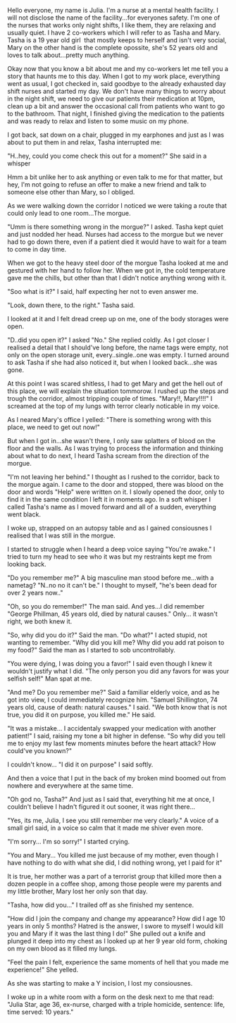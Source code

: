 Hello everyone, my name is Julia. I'm a nurse at a mental health facility. I will not disclose the name of the facility...for everyones safety. I'm one of the nurses that works only night shifts, I like them, they are relaxing and usually quiet. I have 2 co-workers which I will refer to as Tasha and Mary. Tasha is a 19 year old girl  that mostly keeps to herself and isn't very social, Mary on the other hand is the complete opossite, she's 52 years old and loves to talk about...pretty much anything. 

Okay now that you know a bit about me and my co-workers let me tell you a story that haunts me to this day.
When I got to my work place, everything went as usual, I got checked in, said goodbye to the already exhausted day shift nurses and started my day.
We don't have many things to worry about in the night shift, we need to give our patients their medication at 10pm, clean up a bit and answer the occasional call from patients who want to go to the bathroom.
That night, I finished giving the medication to the patients and was ready to relax and listen to some music on my phone.


I got back, sat down on a chair, plugged in my earphones and just as I was about to put them in and relax, Tasha interrupted me: 

"H..hey, could you come check this out for a moment?" She said in a whisper 

Hmm a bit unlike her to ask anything or even talk to me for that matter, but hey, I'm not going to refuse an offer to make a new friend and talk to someone else other than Mary, so I obliged. 

As we were walking down the corridor I noticed we were taking a route that could only lead to one room...The morgue. 

"Umm is there something wrong in the morgue?" I asked.
Tasha kept quiet and just nodded her head. Nurses had access to the morgue but we never had to go down there, even if a patient died it would have to wait for a team to come in day time. 

When we got to the heavy steel door of the morgue Tasha looked at me and gestured with her hand to follow her.
When we got in, the cold temperature gave me the chills, but other than that I didn't notice anything wrong with it. 

"Soo what is it?" I said, half expecting her not to even answer me. 

"Look, down there, to the right." Tasha said. 

I looked at it and I felt dread creep up on me, one of the body storages were open. 

"D..did you open it?" I asked 
"No." She replied coldly.
As I got closer I realised a detail that I should've long before, the name tags were empty, not only on the open storage unit, every..single..one was empty. I turned around to ask Tasha if she had also noticed it, but when I looked back...she was gone. 

At this point I was scared shitless, I had to get Mary and get the hell out of this place, we will explain the situation tommorow.
I rushed up the steps and trough the corridor, almost tripping couple of times.
"Mary!!, Mary!!!!" I screamed at the top of my lungs with terror clearly noticable in my voice. 

As I neared Mary's office I yelled:
"There is something wrong with this place, we need to get out now!" 

But when I got in...she wasn't there, I only saw splatters of blood on the floor and the walls. As I was trying to process the information and thinking about what to do next, I heard Tasha scream from the direction of the morgue. 

"I'm not leaving her behind." I thought as I rushed to the corridor, back to the morgue again. I came to the door and stopped, there was blood on the door and words "Help" were written on it.
I slowly opened the door, only to find it in the same condition I left it in moments ago. 
In a soft whisper I called Tasha's name as I moved forward and all of a sudden, everything went black. 

I woke up, strapped on an autopsy table and as I gained consiousnes I realised that I was still in the morgue. 

I started to struggle when I heard a deep voice saying "You're awake." I tried to turn my head to see who it was but my restraints kept me from looking back. 

"Do you remember me?" A big masculine man stood before me...with a nametag?
"N..no no it can't be." I thought to myself, "he's been dead for over 2 years now.." 

"Oh, so you do remember!" The man said.
And yes...I did remember "George Phillman, 45 years old, died by natural causes." Only... it wasn't right, we both knew it. 

"So, why did you do it?" Said the man.
"Do what?" I acted stupid, not wanting to remember.
"Why did you kill me? Why did you add rat poison to my food?" Said the man as I started to sob uncontrollably. 

"You were dying, I was doing you a favor!" I said even though I knew it wouldn't justify what I did.
"The only person you did any favors for was your selfish self!" Man spat at me.


"And me? Do you remember me?" Said a familiar elderly voice, and as he got into view, I could immediately recognize him.
"Samuel Shillington, 74 years old, cause of death: natural causes." I said.
"We both know that is not true, you did it on purpose, you killed me." He said. 

"It was a mistake... I accidentaly swapped your medication with another patient!" I said, raising my tone a bit higher in defense.
"So why did you tell me to enjoy my last few moments minutes before the heart attack? How could've you known?" 

I couldn't know... "I did it on purpose" I said softly.


And then a voice that I put in the back of my broken mind boomed out from nowhere and everywhere at the same time. 

"Oh god no, Tasha?" And just as I said that, everything hit me at once, I couldn't believe I hadn't figured it out sooner, it was right there... 

"Yes, its me, Julia, I see you still remember me very clearly." A voice of a small girl said, in a voice so calm that it made me shiver even more. 

"I'm sorry... I'm so sorry!" I started crying.




"You and Mary... You killed me just because of my mother, even though I have nothing to do with what she did, I did nothing wrong, yet I paid for it" 

It is true, her mother was a part of a terrorist group that killed more then a dozen people in a coffee shop, among those people were my parents and my little brother, Mary lost her only son that day. 

"Tasha, how did you..." I trailed off as she finished my sentence. 

"How did I join the company and change my appearance? How did I age 10 years in only 5 months? Hatred is the answer, I swore to myself I would kill you and Mary if it was the last thing I do!" 
She pulled out a knife and plunged it deep into my chest as I looked up at her 9 year old form, choking on my own blood as it filled my lungs. 

"Feel the pain I felt, experience the same moments of hell that you made me experience!" She yelled. 

As she was starting to make a Y incision, I lost my consiousnes. 

I woke up in a white room with a form on the desk next to me that read:
"Julia Star, age 36, ex-nurse, charged with a triple homicide, sentence: life, time served: 10 years."